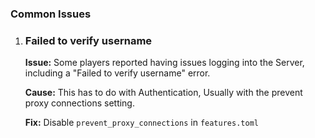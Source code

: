 ### Common Issues

1.  ### Failed to verify username

    **Issue:** Some players reported having issues logging into the Server, including a "Failed to verify username" error.

    **Cause:** This has to do with Authentication, Usually with the prevent proxy connections setting.

    **Fix:** Disable `prevent_proxy_connections` in `features.toml`

